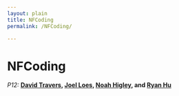 ```yaml
---
layout: plain
title: NFCoding
permalink: /NFCoding/

---
```


<h1>NFCoding</h1>

<p><i>P12: </i><b><a href="/NFCoding/David/">David Travers</a>, <a href="/NFCoding/Joel/">Joel Loes</a>, <a href="/NFCoding/Noah/">Noah Higley</a>, and <a href="/NFCoding/Ryan/">Ryan Hu</a></b></p>
